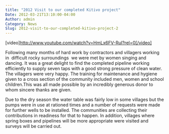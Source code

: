 ```yaml
---
title: "2012 Visit to our completed Kitivo project"
Date: 2012-03-21T13:10:00-04:00
Author: admin
Category: News
Slug: 2012-visit-to-our-completed-kitivo-project-2
---
```


[video]http://www.youtube.com/watch?v=HmLx6FV-RuI?rel=0[/video]

Following many months of hard work by contractors and villagers working in  difficult rocky surroundings  we were met by women singing and dancing. It was a great delight to find the completed pipeline working efficiently to supply seven taps with a good strong pressure of clean water.  The villagers were very happy. The training for maintenance and hygiene given to a cross section of the community included men, women and school children.This was all made possible by an incredibly generous donor to whom sincere thanks are given.

Due to the dry season the water table was fairly low in some villages but the pumps were in use at rationed times and a number of requests were made for further wells to be installed. The communities are collecting their contributions in readiness for that to happen. In addition, villages where spring boxes and pipelines will be more appropriate were visited and surveys will be carried out.
